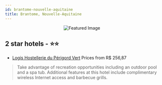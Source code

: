 ```yaml
---
id: brantome-nouvelle-aquitaine
title: Brantome, Nouvelle-Aquitaine
---
```


<center><img src="https://i.travelapi.com/hotels/4000000/3930000/3926600/3926549/ddce34d9_b.jpg" alt="Featured Image" /></center>


##  2 star hotels - ⭐️⭐️

-    [Logis Hostellerie du Périgord Vert](https://us.hurb.com/hotels/brantome/logis-hostellerie-du-perigord-vert-JNP-JP936212?cmp=18055) Prices from R$ 256,87
   > Take advantage of recreation opportunities including an outdoor pool and a spa tub. Additional features at this hotel include complimentary wireless Internet access and barbecue grills.
